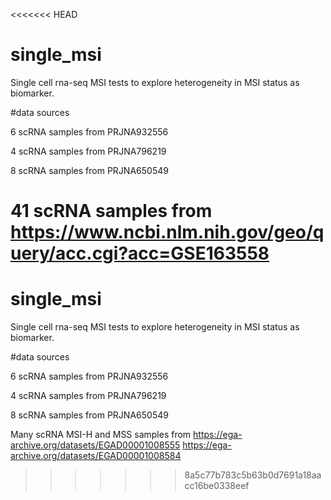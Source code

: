<<<<<<< HEAD
# single_msi
Single cell rna-seq MSI tests to explore heterogeneity in MSI status as biomarker.

#data sources

6 scRNA samples from PRJNA932556

4 scRNA samples from PRJNA796219

8 scRNA samples from PRJNA650549 

41 scRNA samples from https://www.ncbi.nlm.nih.gov/geo/query/acc.cgi?acc=GSE163558
=======
# single_msi
Single cell rna-seq MSI tests to explore heterogeneity in MSI status as biomarker.

#data sources

6 scRNA samples from PRJNA932556

4 scRNA samples from PRJNA796219

8 scRNA samples from PRJNA650549 

Many scRNA MSI-H and MSS samples from 
https://ega-archive.org/datasets/EGAD00001008555
https://ega-archive.org/datasets/EGAD00001008584 



>>>>>>> 8a5c77b783c5b63b0d7691a18aacc16be0338eef
